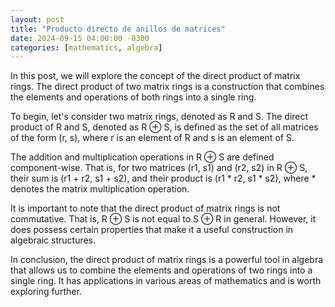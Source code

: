 ```yaml
---
layout: post
title: "Producto directo de anillos de matrices"
date: 2024-09-15 04:00:00 -0300
categories: [mathematics, algebra]
---
```


In this post, we will explore the concept of the direct product of matrix rings. The direct product of two matrix rings is a construction that combines the elements and operations of both rings into a single ring.

To begin, let's consider two matrix rings, denoted as R and S. The direct product of R and S, denoted as R ⊕ S, is defined as the set of all matrices of the form (r, s), where r is an element of R and s is an element of S. 

The addition and multiplication operations in R ⊕ S are defined component-wise. That is, for two matrices (r1, s1) and (r2, s2) in R ⊕ S, their sum is (r1 + r2, s1 + s2), and their product is (r1 * r2, s1 * s2), where * denotes the matrix multiplication operation.

It is important to note that the direct product of matrix rings is not commutative. That is, R ⊕ S is not equal to S ⊕ R in general. However, it does possess certain properties that make it a useful construction in algebraic structures.

In conclusion, the direct product of matrix rings is a powerful tool in algebra that allows us to combine the elements and operations of two rings into a single ring. It has applications in various areas of mathematics and is worth exploring further.

